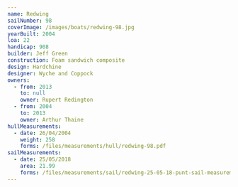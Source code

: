 ```yaml
---
name: Redwing
sailNumber: 98
coverImage: /images/boats/redwing-98.jpg
yearBuilt: 2004
loa: 22
handicap: 908
builder: Jeff Green
construction: Foam sandwich composite
design: Hardchine
designer: Wyche and Coppock
owners:
  - from: 2013
    to: null
    owner: Rupert Redington
  - from: 2004
    to: 2013
    owner: Arthur Thaine
hullMeasurements:
  - date: 26/04/2004
    weight: 258
    forms: /files/measurements/hull/redwing-98.pdf
sailMeasurements:
  - date: 25/05/2018
    area: 21.99
    forms: /files/measurements/sail/redwing-25-05-18-punt-sail-measuremment-spreadsheet-03.xlsx
---
```

